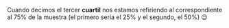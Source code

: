 Cuando decimos el tercer **cuartil** nos estamos refiriendo al correspondiente al 75% de la muestra (el primero sería el 25% y el segundo, el 50%) :wink: